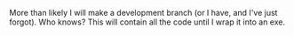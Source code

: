 More than likely I will make a development branch (or I have, and I've just forgot). Who knows? This will contain all the code until I wrap it into an exe.
